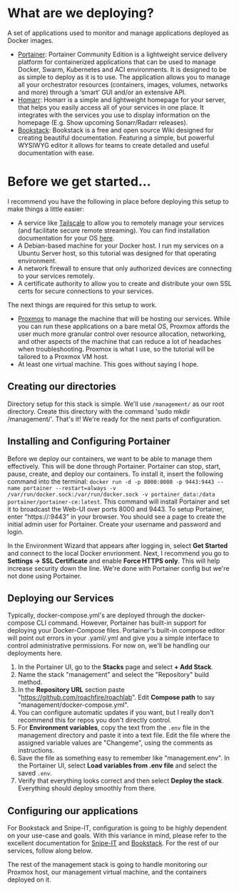 # What are we deploying?
A set of applications used to monitor and manage applications deployed as Docker images.

- [Portainer](https://hub.docker.com/r/portainer/portainer-ce): Portainer Community Edition is a lightweight service delivery platform for containerized applications that can be used to manage Docker, Swarm, Kubernetes and ACI environments. It is designed to be as simple to deploy as it is to use. The application allows you to manage all your orchestrator resources (containers, images, volumes, networks and more) through a ‘smart’ GUI and/or an extensive API.
- [Homarr](https://github.com/ajnart/homarr#docker-installation): Homarr is a simple and lightweight homepage for your server, that helps you easily access all of your services in one place. It integrates with the services you use to display information on the homepage (E.g. Show upcoming Sonarr/Radarr releases).
- [Bookstack](https://hub.docker.com/r/linuxserver/bookstack): Bookstack is a free and open source Wiki designed for creating beautiful documentation. Featuring a simple, but powerful WYSIWYG editor it allows for teams to create detailed and useful documentation with ease.

# Before we get started...
I recommend you have the following in place before deploying this setup to make things a little easier:
- A service like [Tailscale](https://tailscale.com/) to allow you to remotely manage your services (and facilitate secure remote streaming). You can find installation documentation for your OS [here](https://tailscale.com/download/). 
- A Debian-based machine for your Docker host. I run my services on a Ubuntu Server host, so this tutorial was designed for that operating environment.
- A network firewall to ensure that only authorized devices are connecting to your services remotely.
- A certificate authority to allow you to create and distribute your own SSL certs for secure connections to your services. 

The next things are required for this setup to work.
- [Proxmox](https://proxmox.com/en/) to manage the machine that will be hosting our services. While you can run these applications on a bare metal OS, Proxmox affords the user much more granular control over resource allocation, networking, and other aspects of the machine that can reduce a lot of headaches when troubleshooting. Proxmox is what I use, so the tutorial will be tailored to a Proxmox VM host.
- At least one virtual machine. This goes without saying I hope.

## Creating our directories
Directory setup for this stack is simple. We'll use `/management/` as our root directory. Create this directory with the command 'sudo mkdir /management/'. That's it! We're ready for the next parts of configuration.

## Installing and Configuring Portainer
Before we deploy our containers, we want to be able to manage them effectively. This will be done through Portainer. Portainer can stop, start, pause, create, and deploy our containers. To install it, insert the following command into the terminal: `docker run -d -p 8000:8000 -p 9443:9443 --name portainer --restart=always -v /var/run/docker.sock:/var/run/docker.sock -v portainer_data:/data portainer/portainer-ce:latest`. This command will install Portainer and 
set it to broadcast the Web-UI over ports 8000 and 9443. To setup Portainer, enter "https://<dockerhostIPaddress>:9443" in your browser. You should see a page to create the initial admin user for Portainer. Create your username and password and login.

In the Environment Wizard that appears after logging in, select **Get Started** and connect to the local Docker envrionment. Next, I recommend you go to **Settings -> SSL Certificate** and enable **Force HTTPS only**. This will help increase security down the line. We're done with Portainer config but we're not done using Portainer.

## Deploying our Services
Typically, docker-compose.yml's are deployed through the docker-compose CLI command. However, Portainer has built-in support for deploying your Docker-Compose files. Portainer's built-in compose editor will point out errors in your .yaml/.yml and give you a simple interface to control administrative permissions. For now on, we'll be handling our deployments here.
1. In the Portainer UI, go to the **Stacks** page and select **+ Add Stack**.
2. Name the stack "management" and select the "Repository" build method.
3. In the **Repository URL** section paste "https://github.com/roachfire/roachlab". Edit **Compose path** to say "management/docker-compose.yml".
4. You can configure automatic updates if you want, but I really don't recommend this for repos you don't directly control.
5. For **Environment variables**, copy the text from the `.env` file in the management directory and paste it into a text file. Edit the file where the assigned variable values are "Changeme", using the comments as instructions.
6. Save the file as something easy to remember like "management.env". In the Portainer UI, select **Load variables from .env file** and select the saved `.env`.
7. Verify that everything looks correct and then select **Deploy the stack**. Everything should deploy smoothly from there.

## Configuring our applications
For Bookstack and Snipe-IT, configuration is going to be highly dependent on your use-case and goals. With this variance in mind, please refer to the excellent documentation for [Snipe-IT](https://snipe-it.readme.io/docs) and [Bookstack](https://www.bookstackapp.com/docs/). For the rest of our services, follow along below.

The rest of the management stack is going to handle monitoring our Proxmox host, our management virtual machine, and the containers deployed on it.
### 

